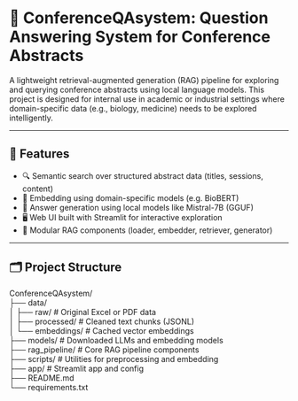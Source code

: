 # 🧬 ConferenceQAsystem: Question Answering System for Conference Abstracts

A lightweight retrieval-augmented generation (RAG) pipeline for exploring and querying conference abstracts using local language models. This project is designed for internal use in academic or industrial settings where domain-specific data (e.g., biology, medicine) needs to be explored intelligently.

---

## 🚀 Features

- 🔍 Semantic search over structured abstract data (titles, sessions, content)
- 🧠 Embedding using domain-specific models (e.g. BioBERT)
- 💬 Answer generation using local models like Mistral-7B (GGUF)
- 🖥️ Web UI built with Streamlit for interactive exploration
- 🔧 Modular RAG components (loader, embedder, retriever, generator)

---

## 🗂️ Project Structure
ConferenceQAsystem/ \
├── data/ \
│ ├── raw/ # Original Excel or PDF data \
│ ├── processed/ # Cleaned text chunks (JSONL) \
│ └── embeddings/ # Cached vector embeddings \
├── models/ # Downloaded LLMs and embedding models \
├── rag_pipeline/ # Core RAG pipeline components \
├── scripts/ # Utilities for preprocessing and embedding \
├── app/ # Streamlit app and config \
├── README.md \
└── requirements.txt
